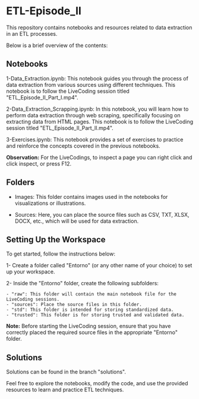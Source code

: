 # ETL-Episode_II

This repository contains notebooks and resources related to data extraction in an ETL processes. 

Below is a brief overview of the contents:


## Notebooks

1-Data_Extraction.ipynb: This notebook guides you through the process of data extraction from various sources using different techniques. This notebook is to follow the LiveCoding session titled "ETL_Episode_II_Part_I.mp4".

2-Data_Extraction_Scrapping.ipynb: In this notebook, you will learn how to perform data extraction through web scraping, specifically focusing on extracting data from HTML pages. This notebook is to follow the LiveCoding session titled "ETL_Episode_II_Part_II.mp4".

3-Exercises.ipynb: This notebook provides a set of exercises to practice and reinforce the concepts covered in the previous notebooks.

**Observation:** For the LiveCodings, to inspect a page you can right click and click inspect, or press F12.


## Folders

- Images: This folder contains images used in the notebooks for visualizations or illustrations.

- Sources: Here, you can place the source files such as CSV, TXT, XLSX, DOCX, etc., which will be used for data extraction.


## Setting Up the Workspace

To get started, follow the instructions below:

1- Create a folder called "Entorno" (or any other name of your choice) to set up your workspace.

2- Inside the "Entorno" folder, create the following subfolders:

    - "raw": This folder will contain the main notebook file for the LiveCoding sessions.
    - "sources": Place the source files in this folder.
    - "std": This folder is intended for storing standardized data.
    - "trusted": This folder is for storing trusted and validated data.

**Note:** Before starting the LiveCoding session, ensure that you have correctly placed the required source files in the appropriate "Entorno" folder.


## Solutions

Solutions can be found in the branch "solutions".

Feel free to explore the notebooks, modify the code, and use the provided resources to learn and practice ETL techniques.